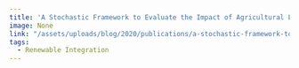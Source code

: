 ```yaml
---
title: 'A Stochastic Framework to Evaluate the Impact of Agricultural Load Flexibility on the Sizing of Renewable Energy Systems'
image: None
link: "/assets/uploads/blog/2020/publications/a-stochastic-framework-to-evaluate-the-impact-of-agricultural-load-flexibility.pdf"
tags:
  - Renewable Integration
---
```

